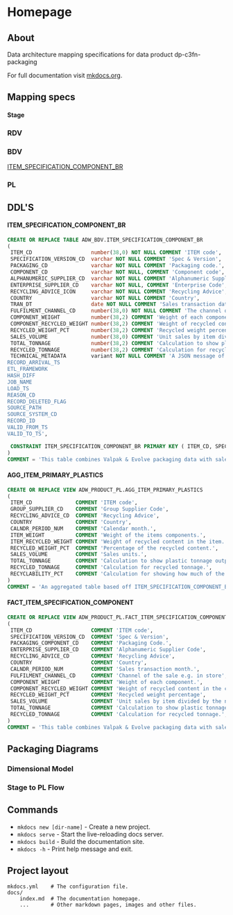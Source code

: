 # Homepage

## About
Data architecture mapping specifications for data product dp-c3fn-packaging

For full documentation visit [mkdocs.org](https://www.mkdocs.org).

## **Mapping specs**
#### Stage
### RDV
### BDV
[ITEM_SPECIFICATION_COMPONENT_BR](http://127.0.0.1:8000/mapping_spec_example/)
### PL

## DDL'S
#### ITEM_SPECIFICATION_COMPONENT_BR
```sql
CREATE OR REPLACE TABLE ADW_BDV.ITEM_SPECIFICATION_COMPONENT_BR
(
 ITEM_CD                   number(38,0) NOT NULL COMMENT 'ITEM code',
 SPECIFICATION_VERSION_CD  varchar NOT NULL COMMENT 'Spec & Version',
 PACKAGING_CD              varchar NOT NULL COMMENT 'Packaging code.',
 COMPONENT_CD              varchar NOT NULL, COMMENT 'Component code',
 ALPHANUMERIC_SUPPLIER_CD  varchar NOT NULL COMMENT 'Alphanumeric Supplier Code',
 ENTERPRISE_SUPPLIER_CD    varchar NOT NULL, COMMENT 'Enterprise Code',
 RECYCLING_ADVICE_ICON     varchar NOT NULL COMMENT 'Recycling Advice',
 COUNTRY                   varchar NOT NULL COMMENT 'Country',
 TRAN_DT                   date NOT NULL COMMENT 'Sales transaction date.',
 FULFILMENT_CHANNEL_CD     number(38,0) NOT NULL COMMENT 'The channel of the sale e.g. in store',
 COMPONENT_WEIGHT          number(38,2) COMMENT 'Weight of each component.',
 COMPONENT_RECYCLED_WEIGHT number(38,2) COMMENT 'Weight of recycled content in the component.',
 RECYCLED_WEIGHT_PCT       number(38,2) COMMENT 'Recycled weight percentage',
 SALES_VOLUME              number(38,0) COMMENT 'Unit sales by item divided by the no of components in each spec & version.',
 TOTAL_TONNAGE             number(38,2) COMMENT 'Calculation to show plastic tonnage output.',
 RECYCLED_TONNAGE          number(38,2) COMMENT 'Calculation for recycled tonnage.',
 TECHNICAL_METADATA        variant NOT NULL COMMENT 'A JSON message of support fields. See Aspire modelling standards. Can be any of these: BATCH_ID
RECORD_ARRIVAL_TS
ETL_FRAMEWORK
HASH_DIFF
JOB_NAME
LOAD_TS
REASON_CD
RECORD_DELETED_FLAG
SOURCE_PATH
SOURCE_SYSTEM_CD
RECORD_ID
VALID_FROM_TS
VALID_TO_TS',

 CONSTRAINT ITEM_SPECIFICATION_COMPONENT_BR PRIMARY KEY ( ITEM_CD, SPECIFICATION_VERSION_CD, PACKAGING_CD, COMPONENT_CD, ALPHANUMERIC_SUPPLIER_CD, ENTERPRISE_SUPPLIER_CD, RECYCLING_ADVICE_ICON, COUNTRY, TRAN_DT, FULFILMENT_CHANNEL_CD )
)
COMMENT = 'This table combines Valpak & Evolve packaging data with sales to calculate the plastic and other material output in tonnes.';
```
#### AGG_ITEM_PRIMARY_PLASTICS
``` sql
CREATE OR REPLACE VIEW ADW_PRODUCT_PL.AGG_ITEM_PRIMARY_PLASTICS
(
 ITEM_CD              COMMENT 'ITEM code',
 GROUP_SUPPLIER_CD    COMMENT 'Group Supplier Code',
 RECYCLING_ADVICE_CD  COMMENT 'Recycling Advice',
 COUNTRY              COMMENT 'Country',
 CALNDR_PERIOD_NUM    COMMENT 'Calendar month.',
 ITEM_WEIGHT          COMMENT 'Weight of the items components.',
 ITEM_RECYCLED_WEIGHT COMMENT 'Weight of recycled content in the item.',
 RECYCLED_WEIGHT_PCT  COMMENT 'Percentage of the recycled content.',
 SALES_VOLUME         COMMENT 'Sales units.',
 TOTAL_TONNAGE        COMMENT 'Calculation to show plastic tonnage output.',
 RECYCLED_TONNAGE     COMMENT 'Calculation for recycled tonnage.',
 RECYCLABILITY_PCT    COMMENT 'Calculation for showing how much of the item can be recycled in future.'
)
COMMENT = 'An aggregated table based off ITEM_SPECIFICATION_COMPONENT_BR to fit the requirements of the Plan for Better Commercial dashboard.';
```
#### FACT_ITEM_SPECIFICATION_COMPONENT
``` sql
CREATE OR REPLACE VIEW ADW_PRODUCT_PL.FACT_ITEM_SPECIFICATION_COMPONENT
(
 ITEM_CD                   COMMENT 'ITEM code',
 SPECIFICATION_VERSION_CD  COMMENT 'Spec & Version',
 PACKAGING_COMPONENT_CD    COMMENT 'Packaging Code.',
 ENTERPRISE_SUPPLIER_CD    COMMENT 'Alphanumeric Supplier Code',
 RECYCLING_ADVICE_CD       COMMENT 'Recycling Advice',
 COUNTRY                   COMMENT 'Country',
 CALNDR_PERIOD_NUM         COMMENT 'Sales transaction month.',
 FULFILMENT_CHANNEL_CD     COMMENT 'Channel of the sale e.g. in store',
 COMPONENT_WEIGHT          COMMENT 'Weight of each component.',
 COMPONENT_RECYCLED_WEIGHT COMMENT 'Weight of recycled content in the component.',
 RECYCLED_WEIGHT_PCT       COMMENT 'Recycled weight percentage',
 SALES_VOLUME              COMMENT 'Unit sales by item divided by the no of components in each spec & version.',
 TOTAL_TONNAGE             COMMENT 'Calculation to show plastic tonnage output.',
 RECYCLED_TONNAGE          COMMENT 'Calculation for recycled tonnage.',
)
COMMENT = 'This table combines Valpak & Evolve packaging data with sales to calculate the plastic and other material output in tonnes.';
```
## Packaging Diagrams
### Dimensional Model
### Stage to PL Flow

## Commands

* `mkdocs new [dir-name]` - Create a new project.
* `mkdocs serve` - Start the live-reloading docs server.
* `mkdocs build` - Build the documentation site.
* `mkdocs -h` - Print help message and exit.

## Project layout

    mkdocs.yml    # The configuration file.
    docs/
        index.md  # The documentation homepage.
        ...       # Other markdown pages, images and other files.
